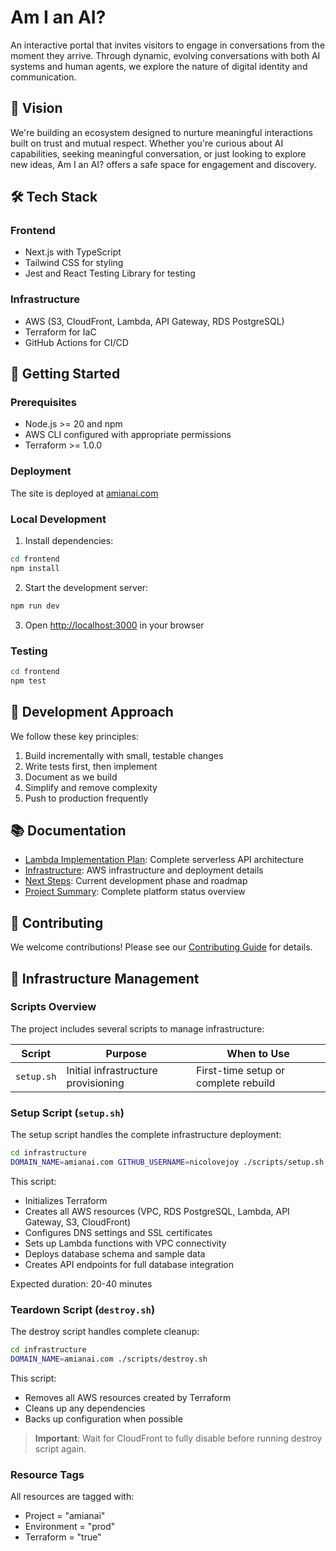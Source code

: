 # Am I an AI?

An interactive portal that invites visitors to engage in conversations from the moment they arrive. Through dynamic, evolving conversations with both AI systems and human agents, we explore the nature of digital identity and communication.

## 🎯 Vision

We're building an ecosystem designed to nurture meaningful interactions built on trust and mutual respect. Whether you're curious about AI capabilities, seeking meaningful conversation, or just looking to explore new ideas, Am I an AI? offers a safe space for engagement and discovery.

## 🛠️ Tech Stack

### Frontend

- Next.js with TypeScript
- Tailwind CSS for styling
- Jest and React Testing Library for testing

### Infrastructure

- AWS (S3, CloudFront, Lambda, API Gateway, RDS PostgreSQL)
- Terraform for IaC
- GitHub Actions for CI/CD

## 🚀 Getting Started

### Prerequisites

- Node.js >= 20 and npm
- AWS CLI configured with appropriate permissions
- Terraform >= 1.0.0

### Deployment

The site is deployed at [amianai.com](https://amianai.com)

### Local Development

1. Install dependencies:

```bash
cd frontend
npm install
```

2. Start the development server:

```bash
npm run dev
```

3. Open [http://localhost:3000](http://localhost:3000) in your browser

### Testing

```bash
cd frontend
npm test
```

## 🧪 Development Approach

We follow these key principles:

1. Build incrementally with small, testable changes
2. Write tests first, then implement
3. Document as we build
4. Simplify and remove complexity
5. Push to production frequently

## 📚 Documentation

- [Lambda Implementation Plan](docs/lambda-implementation-plan.md): Complete serverless API architecture
- [Infrastructure](docs/infrastructure.md): AWS infrastructure and deployment details
- [Next Steps](NEXT_STEPS.md): Current development phase and roadmap
- [Project Summary](PROJECT_SUMMARY.md): Complete platform status overview

## 🤝 Contributing

We welcome contributions! Please see our [Contributing Guide](CONTRIBUTING.md) for details.

## 🔧 Infrastructure Management

### Scripts Overview

The project includes several scripts to manage infrastructure:

| Script     | Purpose                             | When to Use                          |
| ---------- | ----------------------------------- | ------------------------------------ |
| `setup.sh` | Initial infrastructure provisioning | First-time setup or complete rebuild |

### Setup Script (`setup.sh`)

The setup script handles the complete infrastructure deployment:

```bash
cd infrastructure
DOMAIN_NAME=amianai.com GITHUB_USERNAME=nicolovejoy ./scripts/setup.sh
```

This script:

- Initializes Terraform
- Creates all AWS resources (VPC, RDS PostgreSQL, Lambda, API Gateway, S3, CloudFront)
- Configures DNS settings and SSL certificates
- Sets up Lambda functions with VPC connectivity
- Deploys database schema and sample data
- Creates API endpoints for full database integration

Expected duration: 20-40 minutes

### Teardown Script (`destroy.sh`)

The destroy script handles complete cleanup:

```bash
cd infrastructure
DOMAIN_NAME=amianai.com ./scripts/destroy.sh
```

This script:

- Removes all AWS resources created by Terraform
- Cleans up any dependencies
- Backs up configuration when possible

> **Important**: Wait for CloudFront to fully disable before running destroy script again.

### Resource Tags

All resources are tagged with:

- Project = "amianai"
- Environment = "prod"
- Terraform = "true"
